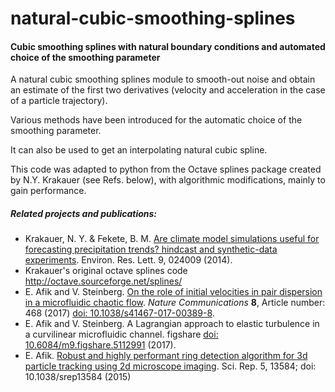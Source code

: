# natural-cubic-smoothing-splines
#### Cubic smoothing splines with natural boundary conditions and automated choice of the smoothing parameter

A natural cubic smoothing splines module to smooth-out noise and obtain an estimate of the first two derivatives 
(velocity and acceleration in the case of a particle trajectory). 

Various methods have been introduced for the automatic choice of the smoothing parameter.

It can also be used to get an interpolating natural cubic spline.

This code was adapted to python from the Octave splines package created by 
N.Y. Krakauer (see Refs. below), with algorithmic modifications, mainly to gain performance.

##### Related projects and publications:
+ Krakauer, N. Y. & Fekete, B. M. [Are climate model simulations useful for forecasting precipitation trends? hindcast and synthetic-data experiments](http://dx.doi.org/10.1088/1748-9326/9/2/024009). Environ. Res. Lett. 9, 024009 (2014).
+ Krakauer's original octave splines code http://octave.sourceforge.net/splines/
+ E. Afik and V. Steinberg. [On the role of initial velocities in pair dispersion in a microfluidic chaotic flow](https://www.nature.com/articles/s41467-017-00389-8). _Nature Communications_ __8__, Article number: 468 (2017) [doi: 10.1038/s41467-017-00389-8](http://dx.doi.org/10.1038/s41467-017-00389-8).
+ E. Afik and V. Steinberg. A Lagrangian approach to elastic turbulence in a curvilinear microfluidic channel. figshare [doi: 10.6084/m9.figshare.5112991](http://dx.doi.org/10.6084/m9.figshare.5112991) (2017).
+ E. Afik. [Robust and highly performant ring detection algorithm for 3d particle tracking using 2d microscope imaging](http://www.nature.com/articles/srep13584). Sci. Rep. 5, 13584; doi: 10.1038/srep13584 (2015)
